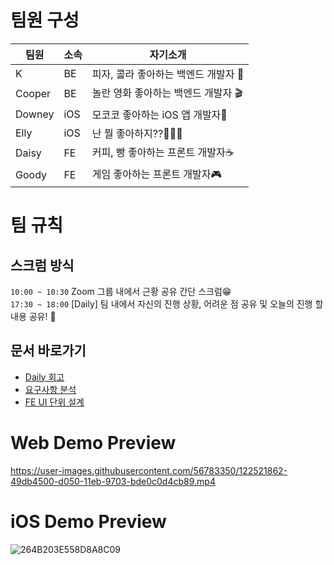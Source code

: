 # 팀원 구성
|팀원|소속|자기소개|
|------|---|---|
|K|BE|피자, 콜라 좋아하는 백엔드 개발자 🍕|
|Cooper|BE|놀란 영화 좋아하는 백엔드 개발자 🎬|
|Downey|iOS|모코코 좋아하는 iOS 앱 개발자🌱|
|Elly|iOS|난 뭘 좋아하지??🤷🏻‍♀️|
|Daisy|FE|커피, 빵 좋아하는 프론트 개발자☕️|
|Goody|FE|게임 좋아하는 프론트 개발자🎮|


# 팀 규칙
## 스크럼 방식
`10:00 ~ 10:30` Zoom 그룹 내에서 근황 공유 간단 스크럼😁  
`17:30 ~ 18:00` [Daily] 팀 내에서 자신의 진행 상황, 어려운 점 공유 및 오늘의 진행 할 내용 공유! 🤗  

## 문서 바로가기 
- [Daily 회고](https://github.com/pbg0205/issue-tracker/wiki/%ED%9A%8C%EA%B3%A0)
- [요구사항 분석](https://app.tryeraser.com/workspace/N04nRHutThYuRv7NnssJ)
- [FE UI 단위 설계](https://docs.google.com/presentation/d/1zz5-dW0guP8SdWgt6poKG8CQNlrA4zeu9EzzjkNcYkI/edit?usp=sharing)

# Web Demo Preview

https://user-images.githubusercontent.com/56783350/122521862-49db4500-d050-11eb-9703-bde0c0d4cb89.mp4

# iOS Demo Preview
![264B203E558D8A8C09](https://user-images.githubusercontent.com/68788135/122522711-37154000-d051-11eb-915b-31918a2d84b2.jpg)
